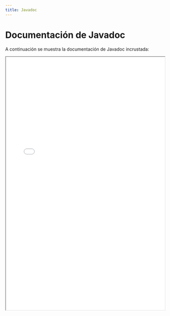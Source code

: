 ```yaml
---
title: Javadoc
---
```


# Documentación de Javadoc

A continuación se muestra la documentación de Javadoc incrustada:

<iframe src="/javadoc/index.html" width="100%" height="800px"></iframe>